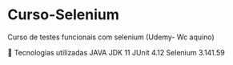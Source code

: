# Curso-Selenium
Curso de testes funcionais com selenium (Udemy- Wc aquino)


🤖 Tecnologias utilizadas
JAVA JDK 11
JUnit 4.12
Selenium 3.141.59
